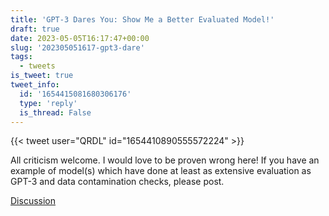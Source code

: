 ```yaml
---
title: 'GPT-3 Dares You: Show Me a Better Evaluated Model!'
draft: true
date: 2023-05-05T16:17:47+00:00
slug: '202305051617-gpt3-dare'
tags:
  - tweets
is_tweet: true
tweet_info:
  id: '1654415081680306176'
  type: 'reply'
  is_thread: False
---
```




{{< tweet user="QRDL" id="1654410890555572224" >}}

All criticism welcome. I would love to be proven wrong here! If you have an example of model(s) which have done at least as extensive evaluation as GPT-3 and data contamination checks, please post.

[Discussion](https://x.com/sytelus/status/1654415081680306176)
